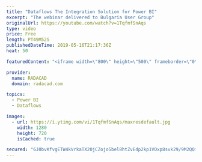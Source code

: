 ```yaml
---
title: "Dataflows The Integration Solution for Power BI"
excerpt: "The webinar delivered to Bulgaria User Group"
originalUrl: https://youtube.com/watch?v=1TqfmfSnAqs
type: video
price: Free
length: PT49M52S
publishedDateTime: 2019-05-16T21:17:36Z
heat: 50

featuredContent: "<iframe width=\"800\" height=\"500\" frameborder=\"0\" src=\"https://www.youtube.com/embed/1TqfmfSnAqs\" allow=\"accelerometer; autoplay; encrypted-media; gyroscope; picture-in-picture\" allowfullscreen></iframe>"

provider:
  name: RADACAD
  domain: radacad.com

topics:
  - Power BI
  - Dataflows

images:
  - url: https://i.ytimg.com/vi/1TqfmfSnAqs/maxresdefault.jpg
    width: 1280
    height: 720
    isCached: true

secured: "6J0bvKfvgETW4kVrkaTX20jCZojo5bel8htZvEdp2kp1VOxp8svk29/9M2QQiYPg69XtBPVDxjxtY/UoPpzdEAN6aI4lmxy7RZfBUVD3kYqU3QmhbclyVoOIJftYu1x/8uhF978FCj5do1S3+bMEer4ze+zm7i0AAydthj7fu2qk/vM4UG4pAsvxhFe3y7spFAUDbRBfKXClU4akP3i5VF1AW+FFAhuU43ZNrWKa/c4s3LEbvo0j5LSNgdqxT0rc8ErOKy31aOZ9evRoYHLdZuaj5Yo2dGeJHQLoyVhJOupsZo8tAEUTtqfw79ZAh1Ood3t8QSJu/JppEW6i7EBKkgkG+iRsPzU+MdQHkUOvmKaQD+244zxovTyAGQ7fMO6N6wR7F1uQYvKTlcnhp4BVQQrTK0XmZE0xJ5728Fh1naY=;zl49wpk6cod4VivslhMHSQ=="
---
```


